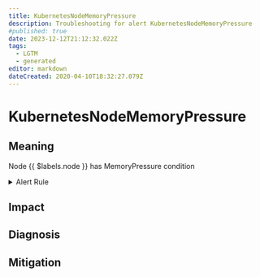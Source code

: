 ```yaml
---
title: KubernetesNodeMemoryPressure
description: Troubleshooting for alert KubernetesNodeMemoryPressure
#published: true
date: 2023-12-12T21:12:32.022Z
tags: 
  - LGTM
  - generated
editor: markdown
dateCreated: 2020-04-10T18:32:27.079Z
---
```


# KubernetesNodeMemoryPressure

## Meaning
[//]: # "Short paragraph that explains what the alert means"
Node {{ $labels.node }} has MemoryPressure condition

<details>
  <summary>Alert Rule</summary>

{{% rule "kubernetes/kubestate-exporter.yml" "KubernetesNodeMemoryPressure" %}}

<!-- Rule when generated

```yaml
alert: KubernetesNodeMemoryPressure
expr: kube_node_status_condition{condition="MemoryPressure",status="true"} == 1
for: 2m
labels:
    severity: critical
annotations:
    summary: Kubernetes memory pressure (node {{ $labels.node }})
    description: |-
        Node {{ $labels.node }} has MemoryPressure condition
          VALUE = {{ $value }}
          LABELS = {{ $labels }}
    runbook: https://github.com/srerun/prometheus-alerts/blob/main/content/runbooks/kubestate-exporter/KubernetesNodeMemoryPressure.md

```

-->

</details>


## Impact
[//]: # "What could / will happen if the alert is not addressed"



## Diagnosis
[//]: # "Steps to take to identify the cause of the problem"



## Mitigation
[//]: # "The steps necessary to resolve the alert"
